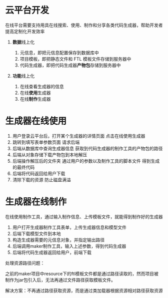 # 云平台开发

在线平台需要支持用具在线搜索、使用、制作和分享各类代码生成器，帮助开发者提高定制化开发效率

1. **数据**线上化
   1. 元信息，即把元信息配置保存到数据库中
   1. 项目模板，即把静态文件和 FTL 模板文件存储到服务器中
   1. 代码生成器，即把代码生成器**产物包**存储到服务器中

1. **功能**线上化
   1. 在线查看生成器的信息
   1. 在线**使用**生成器
   1. 在线**制作**生成器




# 生成器在线使用

1. 用户登录云平台后，打开某个生成器的详情页面 点击在线使用生成器
2. 跳转到填写表单参数页面 请求后端
3. 后端从数据库中查询生成器信息 获取到代码生成器的制作工具的产物包的路径
4. 后端从对象存储下载产物包到本地解压 
5. 后端操作解压后的文件夹 通过用户的参数以及制作工具的脚本文件 得到生成的最终代码
6. 后端将代码返回给用户下载
7. 清除下载的资源 防止磁盘满溢



# 生成器在线制作

在线使用制作工具，通过输入制作信息、上传模板文件，就能得到制作好的生成器

1. 用户打开生成器制作工具表单，上传生成器信息和模型文件
2. 后端下载模型文件到本地
3. 构造生成器需要的元信息对象，并指定输出路径
4. 后端调用maker制作工具，输入上述参数，得到代码生成器
5. 后端将代码生成器返回给用户，前端下载



处理资源路径问题：

之前的maker项目中resource下的ftl模板文件都是通过路径读取的，然而项目被制作为jar包引入后，无法再通过文件路径获取模板文件。

解决方案：不再通过路径获取资源，而是通过类加载器根据资源相对路径获取资源
